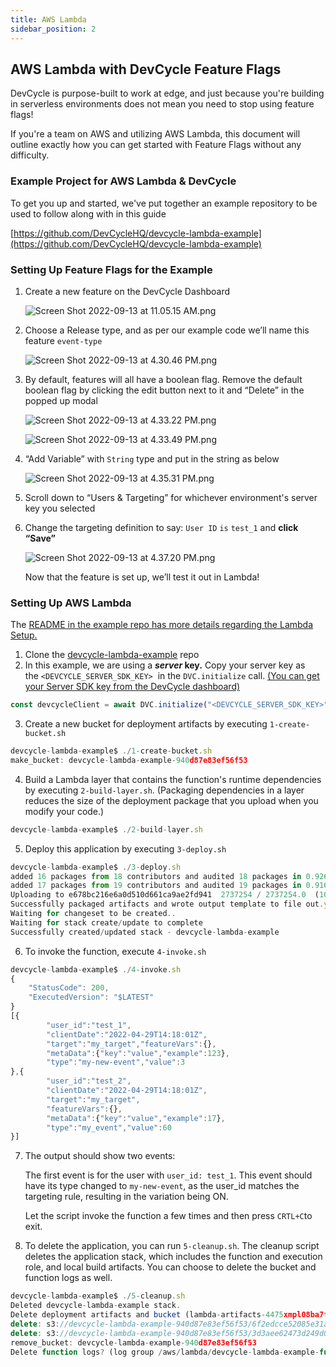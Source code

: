 ```yaml
---
title: AWS Lambda
sidebar_position: 2
---
```


## AWS Lambda with DevCycle Feature Flags

DevCycle is purpose-built to work at edge, and just because you're building in serverless environments does not mean you
need to stop using feature flags!

If you're a team on AWS and utilizing AWS Lambda, this document will outline exactly how you can get started with
Feature Flags without any difficulty.

### Example Project for AWS Lambda & DevCycle

To get you up and started, we've put together an example repository to be used to follow along with in this guide

[https://github.com/DevCycleHQ/devcycle-lambda-example](https://github.com/DevCycleHQ/devcycle-lambda-example)

### Setting Up Feature Flags for the Example

1. Create a new feature on the DevCycle Dashboard

   ![Screen Shot 2022-09-13 at 11.05.15 AM.png](/Screen_Shot_2022-09-13_at_11.05.15_AM.png)

2. Choose a Release type, and as per our example code we’ll name this feature `event-type`

   ![Screen Shot 2022-09-13 at 4.30.46 PM.png](/Screen_Shot_2022-09-13_at_4.30.46_PM.png)

3. By default, features will all have a boolean flag. Remove the default boolean flag by clicking the edit button next
   to it and “Delete” in the popped up modal

   ![Screen Shot 2022-09-13 at 4.33.22 PM.png](/Screen_Shot_2022-09-13_at_4.33.22_PM.png)

   ![Screen Shot 2022-09-13 at 4.33.49 PM.png](/Screen_Shot_2022-09-13_at_4.33.49_PM.png)

4. “Add Variable” with `String` type and put in the string as below

   ![Screen Shot 2022-09-13 at 4.35.31 PM.png](/Screen_Shot_2022-09-13_at_4.35.31_PM.png)

5. Scroll down to “Users & Targeting” for whichever environment's server key you selected
6. Change the targeting definition to say: `User ID` `is` `test_1` and **click “Save”**

   ![Screen Shot 2022-09-13 at 4.37.20 PM.png](/Screen_Shot_2022-09-13_at_4.37.20_PM.png)

   Now that the feature is set up, we’ll test it out in Lambda!

### Setting Up AWS Lambda

The
[README in the example repo has more details regarding the Lambda Setup.](https://github.com/DevCycleHQ/devcycle-lambda-example#readme)

1. Clone the [devcycle-lambda-example](https://github.com/DevCycleHQ/devcycle-lambda-example) repo
2. In this example, we are using a **_server_ key.** Copy your server key as the `<DEVCYCLE_SERVER_SDK_KEY>`  in
   the `DVC.initialize` call. [(You can get your Server SDK key from the DevCycle dashboard)](/essentials/keys)

```jsx
const devcycleClient = await DVC.initialize("<DEVCYCLE_SERVER_SDK_KEY>").onClientInitialized();
```

3. Create a new bucket for deployment artifacts by executing `1-create-bucket.sh`

```jsx
devcycle-lambda-example$ ./1-create-bucket.sh
make_bucket: devcycle-lambda-example-940d87e83ef56f53
```

4. Build a Lambda layer that contains the function's runtime dependencies by executing `2-build-layer.sh`. (Packaging
   dependencies in a layer reduces the size of the deployment package that you upload when you modify your code.)

```jsx
devcycle-lambda-example$ ./2-build-layer.sh
```

5. Deploy this application by executing `3-deploy.sh`

```jsx
devcycle-lambda-example$ ./3-deploy.sh
added 16 packages from 18 contributors and audited 18 packages in 0.926s
added 17 packages from 19 contributors and audited 19 packages in 0.916s
Uploading to e678bc216e6a0d510d661ca9ae2fd941  2737254 / 2737254.0  (100.00%)
Successfully packaged artifacts and wrote output template to file out.yml.
Waiting for changeset to be created..
Waiting for stack create/update to complete
Successfully created/updated stack - devcycle-lambda-example
```

6. To invoke the function, execute `4-invoke.sh`

```jsx
devcycle-lambda-example$ ./4-invoke.sh
{
    "StatusCode": 200,
    "ExecutedVersion": "$LATEST"
}
[{
		"user_id":"test_1",
		"clientDate":"2022-04-29T14:18:01Z",
		"target":"my_target","featureVars":{},
		"metaData":{"key":"value","example":123},
		"type":"my-new-event","value":3
},{
		"user_id":"test_2",
		"clientDate":"2022-04-29T14:18:01Z",
		"target":"my_target",
		"featureVars":{},
		"metaData":{"key":"value","example":17},
		"type":"my_event","value":60
}]
```

7. The output should show two events:

   The first event is for the user with `user_id: test_1`. This event should have its type changed to `my-new-event`, as
   the user_id matches the targeting rule, resulting in the variation being ON.

   Let the script invoke the function a few times and then press `CRTL+C`to exit.

8. To delete the application, you can run `5-cleanup.sh`. The cleanup script deletes the application stack, which
   includes the function and execution role, and local build artifacts. You can choose to delete the bucket and function
   logs as well.

```jsx
devcycle-lambda-example$ ./5-cleanup.sh
Deleted devcycle-lambda-example stack.
Delete deployment artifacts and bucket (lambda-artifacts-4475xmpl08ba7f8d)?y
delete: s3://devcycle-lambda-example-940d87e83ef56f53/6f2edcce52085e31a4a5ba823dba2c9d
delete: s3://devcycle-lambda-example-940d87e83ef56f53/3d3aee62473d249d039d2d7a37512db3
remove_bucket: devcycle-lambda-example-940d87e83ef56f53
Delete function logs? (log group /aws/lambda/devcycle-lambda-example-function-1RQTXMPLR0YSO)y
```

